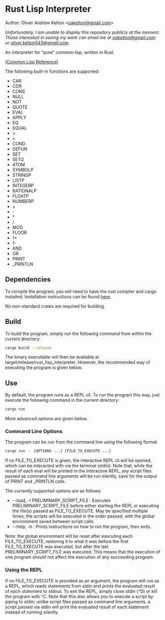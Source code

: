 # Rust Lisp Interpreter

Author: Oliver Andrew Kelton \<<oakelton@gmail.com>\>

*Unfortunately, I am unable to display this repository publicly at the moment.
Those interested in seeing my work can email me at <oakelton@gmail.com> or
<oliver.kelton543@gmail.com>.*

An interpreter for "pure" common lisp, written in Rust.

([Common Lisp Reference](https://lisp-lang.org/))

The following built-in functions are supported:

- CAR
- CDR
- CONS
- NULL
- NOT
- QUOTE
- EVAL
- APPLY
- EQ
- EQUAL
- \>
- \<
- COND
- DEFUN
- SET
- SETQ
- ATOM
- SYMBOLP
- STRINGP
- LISTP
- INTEGERP
- RATIONALP
- FLOATP
- NUMBERP
- \+
- \-
- \*
- \/
- MOD
- FLOOR
- 1+
- 1-
- AND
- OR
- PRINT
- \_PRINTLN

## Dependencies

To compile the program, you will need to have the rust compiler and cargo
installed. Installation instructions can be found
[here](https://doc.rust-lang.org/cargo/getting-started/installation.html).

No non-standard crates are required for building.

## Build

To build the program, simply run the following command from within the current
directory:

```bash
cargo build --release
```

The binary executable will then be available at
target/release/rust\_lisp\_interpreter. However, the recommended way of
executing the program is given below.

## Use

By default, the program runs as a REPL cli. To run the program this way, just
execute the following command in the current directory:

```bash
cargo run
```

More advanced options are given below.

### Command Line Options

The program can be run from the command line using the following format:

```bash
cargo run -- [OPTIONS ...] [FILE_TO_EXECUTE ...]
```

If no FILE\_TO\_EXECUTE is given, the interactive REPL cli will be opened, which
can be interacted with via the terminal (stdin). Note that, while the result of
each eval will be printed in the interactive REPL, any script files passed as
command line arguments will be run silently, save for the output of PRINT and
\_PRINTLN calls.

The currently supported options are as follows:

- --load, -l PRELIMINARY\_SCRIPT\_FILE : Executes PRELIMINARY\_SCRIPT\_FILE
  before either starting the REPL or executing the file(s) passed as
  FILE\_TO\_EXECUTE. May be specified multiple times; the scripts will be
  executed in the order passed, with the global environment saved between script
  calls.
- --help, -h : Prints instructions on how to run the program, then exits.

Note: the global environment will be reset after executing each
FILE\_TO\_EXECUTE, restoring it to what it was before the first
FILE\_TO\_EXECUTE was executed, but after the last PRELIMINARY\_SCRIPT\_FILE was
executed. This means that the execution of one program should not affect the
execution of any succeeding program.

### Using the REPL

If no FILE\_TO\_EXECUTE is provided as an argument, the program will run as a
REPL, which reads statements from stdin and prints the evaluated result of each
statement to stdout. To exit the REPL, simply close stdin (^D) or kill the
program with ^C. Note that this also allows you to execute a script by piping to
stdin; unlike script files passed as command line arguments, a script passed via
stdin will print the evaluated result of each statement instead of running
silently.
